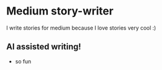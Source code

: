 # Medium story-writer

I write stories for medium because I love stories very cool :)

## AI assisted writing! 
- so fun